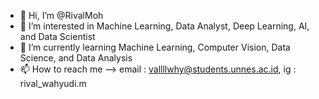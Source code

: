 - 👋 Hi, I’m @RivalMoh
- 👀 I’m interested in Machine Learning, Data Analyst, Deep Learning, AI, and Data Scientist
- 🌱 I’m currently learning Machine Learning, Computer Vision, Data Science, and Data Analysis
- 📫 How to reach me --> email : vallllwhy@students.unnes.ac.id, ig : rival_wahyudi.m

<!---
RivalMoh/RivalMoh is a ✨ special ✨ repository because its `README.md` (this file) appears on your GitHub profile.
You can click the Preview link to take a look at your changes.
--->
